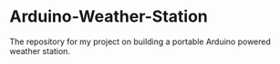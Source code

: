 # Arduino-Weather-Station

The repository for my project on building a portable Arduino powered weather station.


